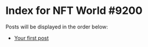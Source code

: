 # Index for NFT World #9200
Posts will be displayed in the order below:

- [Your first post](./001-first.md)


